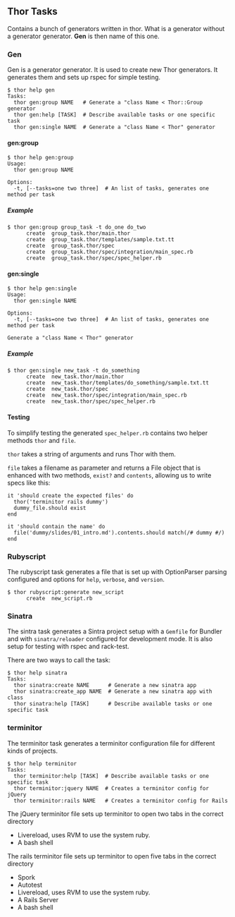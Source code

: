 ## Thor Tasks

Contains a bunch of generators written in thor. What is a generator
without a generator generator. **Gen** is then name of this one.

### Gen

Gen is a generator generator. It is used to create new Thor
generators. It generates them and sets up rspec for simple testing.

    $ thor help gen
    Tasks:
      thor gen:group NAME   # Generate a "class Name < Thor::Group generator
      thor gen:help [TASK]  # Describe available tasks or one specific task
      thor gen:single NAME  # Generate a "class Name < Thor" generator


#### gen:group

    $ thor help gen:group
    Usage:
      thor gen:group NAME

    Options:
      -t, [--tasks=one two three]  # An list of tasks, generates one method per task


##### Example
    $ thor gen:group group_task -t do_one do_two
          create  group_task.thor/main.thor
          create  group_task.thor/templates/sample.txt.tt
          create  group_task.thor/spec
          create  group_task.thor/spec/integration/main_spec.rb
          create  group_task.thor/spec/spec_helper.rb


#### gen:single

    $ thor help gen:single
    Usage:
      thor gen:single NAME

    Options:
      -t, [--tasks=one two three]  # An list of tasks, generates one method per task

    Generate a "class Name < Thor" generator


##### Example

    $ thor gen:single new_task -t do_something
          create  new_task.thor/main.thor
          create  new_task.thor/templates/do_something/sample.txt.tt
          create  new_task.thor/spec
          create  new_task.thor/spec/integration/main_spec.rb
          create  new_task.thor/spec/spec_helper.rb


#### Testing

To simplify testing the generated `spec_helper.rb` contains two helper
methods `thor` and `file`. 

`thor` takes a string of arguments and runs Thor with them.

`file` takes a filename as parameter and returns a File object that is
enhanced with two methods, `exist?` and `contents`, allowing us to write
specs like this:


    it 'should create the expected files' do
      thor('terminitor rails dummy')
      dummy_file.should exist
    end

    it 'should contain the name' do
      file('dummy/slides/01_intro.md').contents.should match(/# dummy #/)
    end

### Rubyscript

The rubyscript task generates a file that is set up with OptionParser
parsing configured and options for `help`, `verbose`, and `version`.

    $ thor rubyscript:generate new_script
          create  new_script.rb

### Sinatra

The sintra task generates a Sintra project setup with a `Gemfile` for
Bundler and with `sinatra/reloader` configured for development mode.
It is also setup for testing with rspec and rack-test.

There are two ways to call the task:

    $ thor help sinatra
    Tasks:
      thor sinatra:create NAME      # Generate a new sinatra app
      thor sinatra:create_app NAME  # Generate a new sinatra app with class
      thor sinatra:help [TASK]      # Describe available tasks or one specific task


### terminitor

The terminitor task generates a terminitor configuration file for
different kinds of projects. 

    $ thor help terminitor
    Tasks:
      thor terminitor:help [TASK]  # Describe available tasks or one specific task
      thor terminitor:jquery NAME  # Creates a terminitor config for jQuery
      thor terminitor:rails NAME   # Creates a terminitor config for Rails


The jQuery terminitor file sets up terminitor to open two tabs in the
correct directory 

* Livereload, uses RVM to use the system ruby.
* A bash shell


The rails terminitor file sets up terminitor to open five tabs in the
correct directory 

* Spork
* Autotest
* Livereload, uses RVM to use the system ruby.
* A Rails Server
* A bash shell


